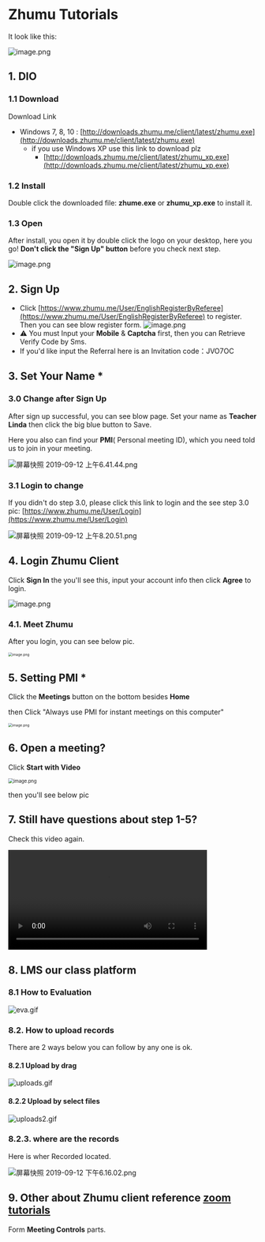 # Zhumu Tutorials

It look like this:

![image.png](https://i.loli.net/2019/09/11/GTpyJcnOi5H6s21.png)

## 1. DIO

### 1.1 Download

Download Link

- Windows 7, 8, 10 :  [http://downloads.zhumu.me/client/latest/zhumu.exe](http://downloads.zhumu.me/client/latest/zhumu.exe)
  - if you use Windows XP use this link to download plz
    -  [http://downloads.zhumu.me/client/latest/zhumu_xp.exe](http://downloads.zhumu.me/client/latest/zhumu_xp.exe)

### 1.2 Install

Double click the downloaded file: **zhume.exe** or **zhumu_xp.exe** to install it.

### 1.3 Open

After install, you open it by double click the logo on your desktop, here you go! 
**Don't click the "Sign Up" button** before you check next step.

![image.png](https://i.loli.net/2019/09/11/seUN5h9mcgHjDY6.png)

## 2. Sign Up


- Click [https://www.zhumu.me/User/EnglishRegisterByReferee](https://www.zhumu.me/User/EnglishRegisterByReferee) to register.  
  Then you can see blow register form.
  ![image.png](https://i.loli.net/2019/09/11/OShzl6bnxcM3wLU.png)
- ⚠️ You must Input your **Mobile** & **Captcha** first, then you can Retrieve Verify Code by Sms.
- If you'd like input the Referral here is an Invitation code：JVO7OC

## 3. Set Your Name *

### 3.0 Change after Sign Up

After sign up successful, you can see blow page. Set your name as **Teacher Linda** then click the big blue button to Save.

Here you also can find your **PMI**( Personal meeting ID), which you need told us to join in your meeting.

![屏幕快照 2019-09-12 上午6.41.44.png](https://i.loli.net/2019/09/12/j2ki8XKlSWd5nIN.png)



### 3.1 Login to change

If you didn't do step 3.0, please click this link to  login and the see step 3.0 pic: [https://www.zhumu.me/User/Login](https://www.zhumu.me/User/Login)

![屏幕快照 2019-09-12 上午8.20.51.png](https://i.loli.net/2019/09/12/4MO9cZt3EYxXDNR.png)





## 4. Login Zhumu Client

Click **Sign In** the you'll see this, input your account info then click **Agree** to login.

![image.png](https://i.loli.net/2019/09/11/kXMtwG4SIyQpAZx.png)

### 4.1. Meet Zhumu

After you login, you can see below pic.

<img src="https://i.loli.net/2019/09/11/BXrOo26DG9Mx7YI.png" alt="image.png" style="zoom:50%;" />



## 5. Setting PMI *

Click the **Meetings** button on the bottom besides **Home**

then Click "Always use PMI for instant meetings on this computer"

<img src="https://i.loli.net/2019/09/11/3Fmp6SRhDiLzZsG.png" alt="image.png" style="zoom:50%;" />


## 6. Open a meeting?

Click **Start with Video**

<img src="https://i.loli.net/2019/09/11/yGPUCQHkOFT1sRL.png" alt="image.png" style="zoom:67%;" />

then you'll see below pic



## 7. Still have questions about step 1-5?

Check this video again.

<video controls="controls"  width="80%" ><source src="https://cdn.wechat.edu.pl/mp4/tmp/zhumu-teacher.mp4" type="video/mp4"></video>
## 8. LMS our class platform

### 8.1 How to Evaluation

![eva.gif](https://i.loli.net/2019/09/13/eE62naT8qVUZIjp.gif)




### 8.2. How to upload records

There are 2 ways below you can follow by any one is ok.

#### 8.2.1 Upload by drag

![uploads.gif](https://i.loli.net/2019/09/13/bgD8iF5EzRSGPUt.gif)



#### 8.2.2 Upload by select files

![uploads2.gif](https://i.loli.net/2019/09/13/2iw9LKfu3VRs8gJ.gif)


### 8.2.3. where are the records

Here is wher Recorded located.

![屏幕快照 2019-09-12 下午6.16.02.png](https://i.loli.net/2019/09/12/CfKnBeXYQO9jTqv.png)


## 9. Other about Zhumu client reference [zoom tutorials](zoom.html)

Form **Meeting Controls** parts.